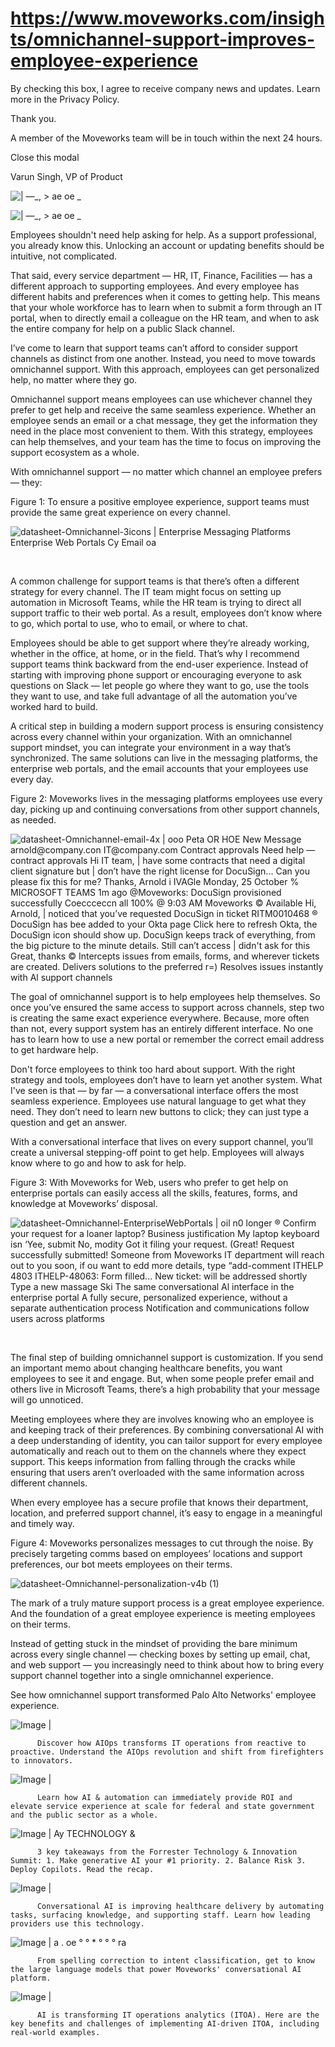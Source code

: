 # https://www.moveworks.com/insights/omnichannel-support-improves-employee-experience

By checking this box, I agree to receive company news and updates. Learn more in the Privacy Policy.

Thank you.

A member of the Moveworks team will be in touch within the next 24 hours.



  Close this modal
  



Varun Singh, VP of Product


![ | —_, > ae oe _](https://www.moveworks.com/hubfs/mw-blog-illos-02copy.jpg)

![ | —_, > ae oe _](https://www.moveworks.com/hubfs/mw-blog-illos-02copy.jpg)

Employees shouldn't need help asking for help. As a support professional, you already know this. Unlocking an account or updating benefits should be intuitive, not complicated.

That said, every service department — HR, IT, Finance, Facilities — has a different approach to supporting employees. And every employee has different habits and preferences when it comes to getting help. This means that your whole workforce has to learn when to submit a form through an IT portal, when to directly email a colleague on the HR team, and when to ask the entire company for help on a public Slack channel.

I’ve come to learn that support teams can’t afford to consider support channels as distinct from one another. Instead, you need to move towards omnichannel support. With this approach, employees can get personalized help, no matter where they go.

Omnichannel support means employees can use whichever channel they prefer to get help and receive the same seamless experience. Whether an employee sends an email or a chat message, they get the information they need in the place most convenient to them. With this strategy, employees can help themselves, and your team has the time to focus on improving the support ecosystem as a whole.

With omnichannel support — no matter which channel an employee prefers — they:

Figure 1: To ensure a positive employee experience, support teams must provide the same great experience on every channel.

![datasheet-Omnichannel-3icons | Enterprise Messaging Platforms Enterprise Web Portals Cy Email oa](https://www.moveworks.com/hs-fs/hubfs/datasheet-Omnichannel-3icons.jpg)

 

A common challenge for support teams is that there’s often a different strategy for every channel. The IT team might focus on setting up automation in Microsoft Teams, while the HR team is trying to direct all support traffic to their web portal. As a result, employees don’t know where to go, which portal to use, who to email, or where to chat. 

Employees should be able to get support where they’re already working, whether in the office, at home, or in the field. That’s why I recommend support teams think backward from the end-user experience. Instead of starting with improving phone support or encouraging everyone to ask questions on Slack — let people go where they want to go, use the tools they want to use, and take full advantage of all the automation you’ve worked hard to build. 

A critical step in building a modern support process is ensuring consistency across every channel within your organization. With an omnichannel support mindset, you can integrate your environment in a way that’s synchronized. The same solutions can live in the messaging platforms, the enterprise web portals, and the email accounts that your employees use every day. 

Figure 2: Moveworks lives in the messaging platforms employees use every day, picking up and continuing conversations from other support channels, as needed.

![datasheet-Omnichannel-email-4x | ooo Peta OR HOE New Message arnold@company.con IT@company.com Contract approvals Need help — contract approvals Hi IT team, | have some contracts that need a digital client signature but | don’t have the right license for DocuSign... Can you please fix this for me? Thanks, Arnold i IVAGle Monday, 25 October % MICROSOFT TEAMS 1m ago @Moveworks: DocuSign provisioned successfully Coeccceccn all 100% @ 9:03 AM Moveworks © Available Hi, Arnold, | noticed that you’ve requested DocuSign in ticket RITM0010468 ® DocuSign has bee added to your Okta page Click here to refresh Okta, the DocuSign icon should show up. DocuSign keeps track of everything, from the big picture to the minute details. Still can’t access | didn't ask for this Great, thanks © Intercepts issues from emails, forms, and wherever tickets are created. Delivers solutions to the preferred r=) Resolves issues instantly with Al support channels](https://www.moveworks.com/hs-fs/hubfs/datasheet-Omnichannel-email-4x.jpg)

The goal of omnichannel support is to help employees help themselves. So once you’ve ensured the same access to support across channels, step two is creating the same exact experience everywhere. Because, more often than not, every support system has an entirely different interface. No one has to learn how to use a new portal or remember the correct email address to get hardware help.

Don't force employees to think too hard about support. With the right strategy and tools, employees don’t have to learn yet another system. What I've seen is that — by far — a conversational interface offers the most seamless experience. Employees use natural language to get what they need. They don’t need to learn new buttons to click; they can just type a question and get an answer.

With a conversational interface that lives on every support channel, you’ll create a universal stepping-off point to get help. Employees will always know where to go and how to ask for help.

Figure 3: With Moveworks for Web, users who prefer to get help on enterprise portals can easily access all the skills, features, forms, and knowledge at Moveworks’ disposal. 

![datasheet-Omnichannel-EnterpriseWebPortals | oil n0 longer ® Confirm your request for a loaner laptop? Business justification My laptop keyboard isn ‘Yee, submit No, modity Got it filing your request. (Great! Request successfully submitted! Someone from Moveworks IT department will reach out to you soon, if ou want to edd more details, type “add-comment ITHELP 4803 ITHELP-48063: Form filled... New ticket: will be addressed shortly Type a new massage Ski The same conversational Al interface in the enterprise portal A fully secure, personalized experience, without a separate authentication process Notification and communications follow users across platforms](https://www.moveworks.com/hs-fs/hubfs/datasheet-Omnichannel-EnterpriseWebPortals.jpg)

 

The final step of building omnichannel support is customization. If you send an important memo about changing healthcare benefits, you want employees to see it and engage. But, when some people prefer email and others live in Microsoft Teams, there’s a high probability that your message will go unnoticed. 

Meeting employees where they are involves knowing who an employee is and keeping track of their preferences. By combining conversational AI with a deep understanding of identity, you can tailor support for every employee automatically and reach out to them on the channels where they expect support. This keeps information from falling through the cracks while ensuring that users aren’t overloaded with the same information across different channels.  

When every employee has a secure profile that knows their department, location, and preferred support channel, it’s easy to engage in a meaningful and timely way.

Figure 4: Moveworks personalizes messages to cut through the noise. By precisely targeting comms based on employees’ locations and support preferences, our bot meets employees on their terms.

![datasheet-Omnichannel-personalization-v4b (1)](https://www.moveworks.com/hs-fs/hubfs/datasheet-Omnichannel-personalization-v4b%20(1).jpg?&name=datasheet-Omnichannel-personalization-v4b%20(1).jpg)

The mark of a truly mature support process is a great employee experience. And the foundation of a great employee experience is meeting employees on their terms.

Instead of getting stuck in the mindset of providing the bare minimum across every single channel — checking boxes by setting up email, chat, and web support — you increasingly need to think about how to bring every support channel together into a single omnichannel experience. 

See how omnichannel support transformed Palo Alto Networks' employee experience.

![Image | ](https://www.moveworks.com/hs-fs/hubfs/AIOps-featured-image.png)


          Discover how AIOps transforms IT operations from reactive to proactive. Understand the AIOps revolution and shift from firefighters to innovators.
        

![Image | ](https://www.moveworks.com/hs-fs/hubfs/Public-Sector-Convo-AI.png)


          Learn how AI & automation can immediately provide ROI and elevate service experience at scale for federal and state government and the public sector as a whole.
        

![Image | Ay TECHNOLOGY &](https://www.moveworks.com/hs-fs/hubfs/Forrester%20T%26I%20%281%29.png)


          3 key takeaways from the Forrester Technology & Innovation Summit: 1. Make generative AI your #1 priority. 2. Balance Risk 3. Deploy Copilots. Read the recap.
        

![Image | ](https://www.moveworks.com/hs-fs/hubfs/healthcare-test.png)


          Conversational AI is improving healthcare delivery by automating tasks, surfacing knowledge, and supporting staff. Learn how leading providers use this technology.
        

![Image | a . oe ° ° * ° ° ° ra](https://www.moveworks.com/hs-fs/hubfs/Moveworks_LLM_Feature.png)


          From spelling correction to intent classification, get to know the large language models that power Moveworks' conversational AI platform.
        

![Image | ](https://www.moveworks.com/hs-fs/hubfs/ITOA_feature.png)


          AI is transforming IT operations analytics (ITOA). Here are the key benefits and challenges of implementing AI-driven ITOA, including real-world examples.
        

